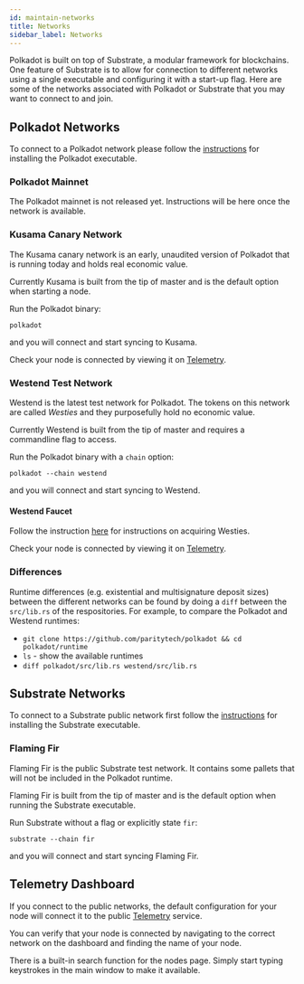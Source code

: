 ```yaml
---
id: maintain-networks
title: Networks
sidebar_label: Networks
---
```


Polkadot is built on top of Substrate, a modular framework for blockchains. One feature of Substrate
is to allow for connection to different networks using a single executable and configuring it with a
start-up flag. Here are some of the networks associated with Polkadot or Substrate that you may want
to connect to and join.

## Polkadot Networks

To connect to a Polkadot network please follow the [instructions](maintain-sync) for installing the
Polkadot executable.

### Polkadot Mainnet

The Polkadot mainnet is not released yet. Instructions will be here once the network is available.

### Kusama Canary Network

The Kusama canary network is an early, unaudited version of Polkadot that is running today and holds
real economic value.

Currently Kusama is built from the tip of master and is the default option when starting a node.

Run the Polkadot binary:

```
polkadot
```

and you will connect and start syncing to Kusama.

Check your node is connected by viewing it on
[Telemetry](https://telemetry.polkadot.io/#/Kusama%20CC3).

### Westend Test Network

Westend is the latest test network for Polkadot. The tokens on this network are called _Westies_ and
they purposefully hold no economic value.

Currently Westend is built from the tip of master and requires a commandline flag to access.

Run the Polkadot binary with a `chain` option:

```
polkadot --chain westend
```

and you will connect and start syncing to Westend.

#### Westend Faucet

Follow the instruction [here](learn-DOT#getting-westies) for instructions on acquiring Westies.

Check your node is connected by viewing it on
[Telemetry](https://telemetry.polkadot.io/#list/Westend).

### Differences

Runtime differences (e.g. existential and multisignature deposit sizes) between the different
networks can be found by doing a `diff` between the `src/lib.rs` of the respositories. For example,
to compare the Polkadot and Westend runtimes:

- `git clone https://github.com/paritytech/polkadot && cd polkadot/runtime`
- `ls` - show the available runtimes
- `diff polkadot/src/lib.rs westend/src/lib.rs`

## Substrate Networks

To connect to a Substrate public network first follow the [instructions][substrate install] for
installing the Substrate executable.

### Flaming Fir

Flaming Fir is the public Substrate test network. It contains some pallets that will not be included
in the Polkadot runtime.

Flaming Fir is built from the tip of master and is the default option when running the Substrate
executable.

Run Substrate without a flag or explicitly state `fir`:

```
substrate --chain fir
```

and you will connect and start syncing Flaming Fir.

## Telemetry Dashboard

If you connect to the public networks, the default configuration for your node will connect it to
the public [Telemetry][telemetry] service.

You can verify that your node is connected by navigating to the correct network on the dashboard and
finding the name of your node.

There is a built-in search function for the nodes page. Simply start typing keystrokes in the main
window to make it available.

[substrate install]: https://substrate.dev/docs/en/knowledgebase/getting-started
[telemetry]: https://telemetry.polkadot.io/
